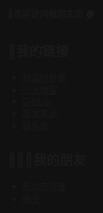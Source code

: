 
**👏欢迎访问我的主页 🏠**

## 🔗我的链接
- [林深时觉寒](https://ikangjia.cn)
- [个人博客](https://blog.ikangjia.cn)
- [GitHub](https://github.com/kangjia96)
- [技术笔记](https://notes.ikangjia.cn)
- [联系我](mailto:ikangjia.cn@outlook.com)

## 🧑‍🤝‍🧑我的朋友
- [风の守望者](https://wind-watcher.cn/)
- [贼歪](https://varzy.me)

<style>
  html {
    background-color: #111111;
  }
</style>
